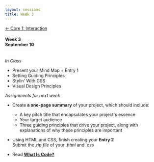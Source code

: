 ```yaml
---
layout: sessions
title: Week 3
---
```


[<span class="nav-color">← Core 1: Interaction</span>](core1-interaction.github.io)

#### Week 3 <br>September 10<br><br>


*In Class*  
+ Present your Mind Map + Entry 1
+ Setting Guiding Principles
+ Stylin' With CSS
+ Visual Design Principles


*Assignments for next week*	
+ Create **a one-page summary** of your project, which should include:
  - A key pitch title that encapsulates your project's essence
  - Your target audience
  - Three guiding principles that drive your project, along with explanations of why these principles are important
    
+ Using HTML and CSS, finish creating your **Entry 2**<br>
Submit the *zip file* of your *.html* and *.css*
  
+ Read **[<u>What Is Code?</u>](https://www.bloomberg.com/graphics/2015-paul-ford-what-is-code/)**
